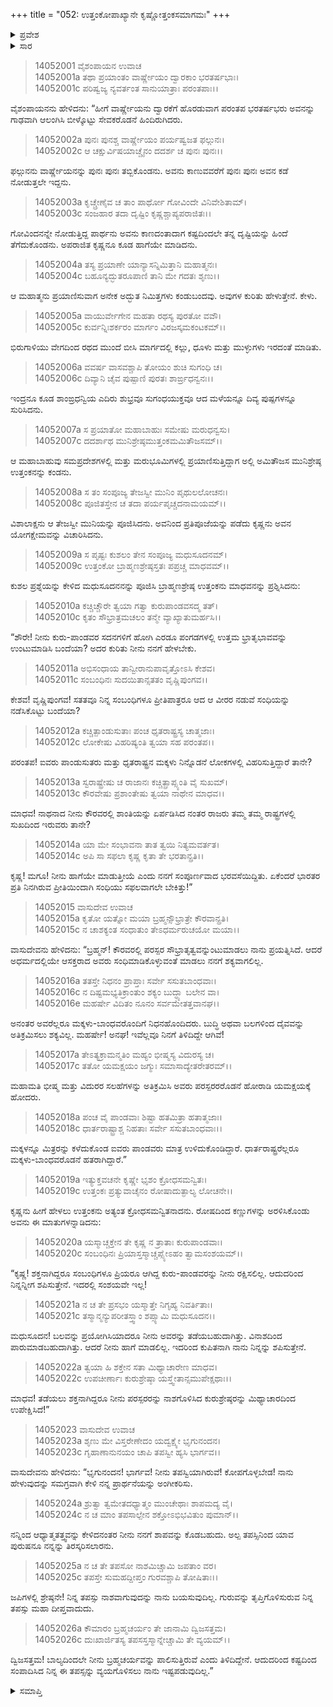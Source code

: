 +++
title = "052: ಉತ್ತಂಕೋಪಾಖ್ಯಾನೇ ಕೃಷ್ಣೋತ್ತಂಕಸಮಾಗಮಃ"
+++

<details><summary>ಪ್ರವೇಶ</summary>


।।   ಓಂ ಓಂ ನಮೋ ನಾರಾಯಣಾಯ।।   ಶ್ರೀ ವೇದವ್ಯಾಸಾಯ ನಮಃ ।।

ಶ್ರೀ ಕೃಷ್ಣದ್ವೈಪಾಯನ ವೇದವ್ಯಾಸ ವಿರಚಿತ  

**ಶ್ರೀ ಮಹಾಭಾರತ**

**ಅಶ್ವಮೇಧಿಕ ಪರ್ವ**

**ಅಶ್ವಮೇಧಿಕ ಪರ್ವ**

**ಅಧ್ಯಾಯ 52**


</details>

<details><summary>ಸಾರ</summary>

ಮಾರ್ಗದಲ್ಲಿ ದೊರಕಿದ ಮುನಿ ಉತ್ತಂಕನು ಕುರು-ಪಾಂಡವರ ನಡುವೆ ಸಂಧಿಯು ಯಶಸ್ವಿಯಾಯಿತೇ ಎಂದು ಕೃಷ್ಣನಲ್ಲಿ ಕೇಳುವುದು (1-14). ಕೃಷ್ಣನು ಯುದ್ಧದಲ್ಲಿ ಸರ್ವ ಧಾರ್ತರಾಷ್ಟ್ರರೂ ನಾಶವಾದುದನ್ನು ಹೇಳಲು ಉತ್ತಂಕನು ಅವನಿಗೆ ಶಾಪವನ್ನು ಕೊಡಲು ಮುಂದಾದುದು (15-26).


</details>


> 14052001 ವೈಶಂಪಾಯನ ಉವಾಚ  
14052001a ತಥಾ ಪ್ರಯಾಂತಂ ವಾರ್ಷ್ಣೇಯಂ ದ್ವಾರಕಾಂ ಭರತರ್ಷಭಾಃ।  
14052001c ಪರಿಷ್ವಜ್ಯ ನ್ಯವರ್ತಂತ ಸಾನುಯಾತ್ರಾಃ ಪರಂತಪಾಃ।।

ವೈಶಂಪಾಯನನು ಹೇಳಿದನು: “ಹೀಗೆ ವಾರ್ಷ್ಣೇಯನು ದ್ವಾರಕೆಗೆ ಹೊರಡುವಾಗ ಪರಂತಪ ಭರತರ್ಷಭರು ಅವನನ್ನು ಗಾಢವಾಗಿ ಆಲಂಗಿಸಿ ಬೀಳ್ಕೊಟ್ಟು ಸೇವಕರೊಡನೆ ಹಿಂದಿರುಗಿದರು.

> 14052002a ಪುನಃ ಪುನಶ್ಚ ವಾರ್ಷ್ಣೇಯಂ ಪರ್ಯಷ್ವಜತ ಫಲ್ಗುನಃ।  
14052002c ಆ ಚಕ್ಷುರ್ವಿಷಯಾಚ್ಚೈನಂ ದದರ್ಶ ಚ ಪುನಃ ಪುನಃ।।

ಫಲ್ಗುನನು ವಾರ್ಷ್ಣೇಯನನ್ನು ಪುನಃ ಪುನಃ ತಬ್ಬಿಕೊಂಡನು. ಅವನು ಕಾಣುವವರೆಗೆ ಪುನಃ ಪುನಃ ಅವನ ಕಡೆ ನೋಡುತ್ತಲೇ ಇದ್ದನು.

> 14052003a ಕೃಚ್ಚ್ರೇಣೈವ ಚ ತಾಂ ಪಾರ್ಥೋ ಗೋವಿಂದೇ ವಿನಿವೇಶಿತಾಮ್।  
14052003c ಸಂಜಹಾರ ತದಾ ದೃಷ್ಟಿಂ ಕೃಷ್ಣಶ್ಚಾಪ್ಯಪರಾಜಿತಃ।।

ಗೋವಿಂದನನ್ನೇ ನೋಡುತ್ತಿದ್ದ ಪಾರ್ಥನು ಅವನು ಕಾಣದಂತಾದಾಗ ಕಷ್ಟದಿಂದಲೇ ತನ್ನ ದೃಷ್ಟಿಯನ್ನು ಹಿಂದೆ ತೆಗೆದುಕೊಂಡನು. ಅಪರಾಜಿತ ಕೃಷ್ಣನೂ ಕೂಡ ಹಾಗೆಯೇ ಮಾಡಿದನು.

> 14052004a ತಸ್ಯ ಪ್ರಯಾಣೇ ಯಾನ್ಯಾಸನ್ನಿಮಿತ್ತಾನಿ ಮಹಾತ್ಮನಃ।  
14052004c ಬಹೂನ್ಯದ್ಭುತರೂಪಾಣಿ ತಾನಿ ಮೇ ಗದತಃ ಶೃಣು।।

ಆ ಮಹಾತ್ಮನು ಪ್ರಯಾಣಿಸುವಾಗ ಅನೇಕ ಅದ್ಭುತ ನಿಮಿತ್ತಗಳು ಕಂಡುಬಂದವು. ಅವುಗಳ ಕುರಿತು ಹೇಳುತ್ತೇನೆ. ಕೇಳು.

> 14052005a ವಾಯುರ್ವೇಗೇನ ಮಹತಾ ರಥಸ್ಯ ಪುರತೋ ವವೌ।  
14052005c ಕುರ್ವನ್ನಿಃಶರ್ಕರಂ ಮಾರ್ಗಂ ವಿರಜಸ್ಕಮಕಂಟಕಮ್।।

ಭಿರುಗಾಳಿಯು ವೇಗದಿಂದ ರಥದ ಮುಂದೆ ಬೀಸಿ ಮಾರ್ಗದಲ್ಲಿ ಕಲ್ಲು, ಧೂಳು ಮತ್ತು ಮುಳ್ಳುಗಳು ಇರದಂತೆ ಮಾಡಿತು.

> 14052006a ವವರ್ಷ ವಾಸವಶ್ಚಾಪಿ ತೋಯಂ ಶುಚಿ ಸುಗಂಧಿ ಚ।  
14052006c ದಿವ್ಯಾನಿ ಚೈವ ಪುಷ್ಪಾಣಿ ಪುರತಃ ಶಾರ್ಙ್ರಧನ್ವನಃ।।

ಇಂದ್ರನೂ ಕೂಡ ಶಾಂಙ್ರಧನ್ವಿಯ ಎದಿರು ಶುಭ್ರವೂ ಸುಗಂಧಯುಕ್ತವೂ ಆದ ಮಳೆಯನ್ನೂ ದಿವ್ಯ ಪುಷ್ಪಗಳನ್ನೂ ಸುರಿಸಿದನು.

> 14052007a ಸ ಪ್ರಯಾತೋ ಮಹಾಬಾಹುಃ ಸಮೇಷು ಮರುಧನ್ವಸು।  
14052007c ದದರ್ಶಾಥ ಮುನಿಶ್ರೇಷ್ಠಮುತ್ತಂಕಮಮಿತೌಜಸಮ್।।

ಆ ಮಹಾಬಾಹುವು ಸಮಪ್ರದೇಶಗಳಲ್ಲಿ ಮತ್ತು ಮರುಭೂಮಿಗಳಲ್ಲಿ ಪ್ರಯಾಣಿಸುತ್ತಿದ್ದಾಗ ಅಲ್ಲಿ ಅಮಿತೌಜಸ ಮುನಿಶ್ರೇಷ್ಠ ಉತ್ತಂಕನನ್ನು ಕಂಡನು.

> 14052008a ಸ ತಂ ಸಂಪೂಜ್ಯ ತೇಜಸ್ವೀ ಮುನಿಂ ಪೃಥುಲಲೋಚನಃ।  
14052008c ಪೂಜಿತಸ್ತೇನ ಚ ತದಾ ಪರ್ಯಪೃಚ್ಚದನಾಮಯಮ್।।

ವಿಶಾಲಾಕ್ಷನು ಆ ತೇಜಸ್ವೀ ಮುನಿಯನ್ನು ಪೂಜಿಸಿದನು. ಅವನಿಂದ ಪ್ರತಿಪೂಜೆಯನ್ನು ಪಡೆದು ಕೃಷ್ಣನು ಅವನ ಯೋಗಕ್ಷೇಮವನ್ನು ವಿಚಾರಿಸಿದನು.

> 14052009a ಸ ಪೃಷ್ಟಃ ಕುಶಲಂ ತೇನ ಸಂಪೂಜ್ಯ ಮಧುಸೂದನಮ್।  
14052009c ಉತ್ತಂಕೋ ಬ್ರಾಹ್ಮಣಶ್ರೇಷ್ಠಸ್ತತಃ ಪಪ್ರಚ್ಚ ಮಾಧವಮ್।।

ಕುಶಲ ಪ್ರಶ್ನೆಯನ್ನು ಕೇಳಿದ ಮಧುಸೂದನನನ್ನು ಪೂಜಿಸಿ ಬ್ರಾಹ್ಮಣಶ್ರೇಷ್ಠ ಉತ್ತಂಕನು ಮಾಧವನನ್ನು ಪ್ರಶ್ನಿಸಿದನು:

> 14052010a ಕಚ್ಚಿಚ್ಚೌರೇ ತ್ವಯಾ ಗತ್ವಾ ಕುರುಪಾಂಡವಸದ್ಮ ತತ್।  
14052010c ಕೃತಂ ಸೌಭ್ರಾತ್ರಮಚಲಂ ತನ್ಮೇ ವ್ಯಾಖ್ಯಾತುಮರ್ಹಸಿ।।

“ಶೌರೇ! ನೀನು ಕುರು-ಪಾಂಡವರ ಸದನಗಳಿಗೆ ಹೋಗಿ ಎರಡೂ ಪಂಗಡಗಳಲ್ಲಿ ಉತ್ತಮ ಭ್ರಾತೃಭಾವವನ್ನು ಉಂಟುಮಾಡಿಸಿ ಬಂದೆಯಾ? ಅದರ ಕುರಿತು ನೀನು ನನಗೆ ಹೇಳಬೇಕು.

> 14052011a ಅಭಿಸಂಧಾಯ ತಾನ್ವೀರಾನುಪಾವೃತ್ತೋಽಸಿ ಕೇಶವ।  
14052011c ಸಂಬಂಧಿನಃ ಸುದಯಿತಾನ್ಸತತಂ ವೃಷ್ಣಿಪುಂಗವ।।

ಕೇಶವ! ವೃಷ್ಣಿಪುಂಗವ! ಸತತವೂ ನಿನ್ನ ಸಂಬಂಧಿಗಳೂ ಪ್ರೀತಿಪಾತ್ರರೂ ಆದ ಆ ವೀರರ ನಡುವೆ ಸಂಧಿಯನ್ನು ನಡೆಸಿಕೊಟ್ಟು ಬಂದೆಯಾ?

> 14052012a ಕಚ್ಚಿತ್ಪಾಂಡುಸುತಾಃ ಪಂಚ ಧೃತರಾಷ್ಟ್ರಸ್ಯ ಚಾತ್ಮಜಾಃ।  
14052012c ಲೋಕೇಷು ವಿಹರಿಷ್ಯಂತಿ ತ್ವಯಾ ಸಹ ಪರಂತಪ।।

ಪರಂತಪ! ಐವರು ಪಾಂಡುಸುತರು ಮತ್ತು ಧೃತರಾಷ್ಟ್ರನ ಮಕ್ಕಳು ನಿನ್ನೊಡನೆ ಲೋಕಗಳಲ್ಲಿ ವಿಹರಿಸುತ್ತಿದ್ದಾರೆ ತಾನೇ?

> 14052013a ಸ್ವರಾಷ್ಟ್ರೇಷು ಚ ರಾಜಾನಃ ಕಚ್ಚಿತ್ಪ್ರಾಪ್ಸ್ಯಂತಿ ವೈ ಸುಖಮ್।  
14052013c ಕೌರವೇಷು ಪ್ರಶಾಂತೇಷು ತ್ವಯಾ ನಾಥೇನ ಮಾಧವ।।

ಮಾಧವ! ನಾಥನಾದ ನೀನು ಕೌರವರಲ್ಲಿ ಶಾಂತಿಯನ್ನು ಏರ್ಪಡಿಸಿದ ನಂತರ ರಾಜರು ತಮ್ಮ ತಮ್ಮ ರಾಷ್ಟ್ರಗಳಲ್ಲಿ ಸುಖದಿಂದ ಇರುವರು ತಾನೇ?

> 14052014a ಯಾ ಮೇ ಸಂಭಾವನಾ ತಾತ ತ್ವಯಿ ನಿತ್ಯಮವರ್ತತ।  
14052014c ಅಪಿ ಸಾ ಸಫಲಾ ಕೃಷ್ಣ ಕೃತಾ ತೇ ಭರತಾನ್ಪ್ರತಿ।।

ಕೃಷ್ಣ! ಮಗೂ! ನೀನು ಹಾಗೆಯೇ ಮಾಡುತ್ತೀಯೆ ಎಂದು ನನಗೆ ಸಂಪೂರ್ಣವಾದ ಭರವಸೆಯಿದ್ದಿತು. ಏಕೆಂದರೆ ಭಾರತರ ಪ್ರತಿ ನಿನಗಿರುವ ಪ್ರೀತಿಯಿಂದಾಗಿ ಸಂಧಿಯು ಸಫಲವಾಗಲೇ ಬೇಕಿತ್ತು!”

> 14052015 ವಾಸುದೇವ ಉವಾಚ  
14052015a ಕೃತೋ ಯತ್ನೋ ಮಯಾ ಬ್ರಹ್ಮನ್ಸೌಭ್ರಾತ್ರೇ ಕೌರವಾನ್ಪ್ರತಿ।  
14052015c ನ ಚಾಶಕ್ಯಂತ ಸಂಧಾತುಂ ತೇಽಧರ್ಮರುಚಯೋ ಮಯಾ।।

ವಾಸುದೇವನು ಹೇಳಿದನು: “ಬ್ರಹ್ಮನ್! ಕೌರವರಲ್ಲಿ ಪರಸ್ಪರ ಸೌಭ್ರಾತೃತ್ವವನ್ನುಂಟುಮಾಡಲು ನಾನು ಪ್ರಯತ್ನಿಸಿದೆ. ಆದರೆ ಅಧರ್ಮದಲ್ಲಿಯೇ ಆಸಕ್ತರಾದ ಅವರು ಸಂಧಿಮಾಡಿಕೊಳ್ಳುವಂತೆ ಮಾಡಲು ನನಗೆ ಶಕ್ಯವಾಗಲಿಲ್ಲ.

> 14052016a ತತಸ್ತೇ ನಿಧನಂ ಪ್ರಾಪ್ತಾಃ ಸರ್ವೇ ಸಸುತಬಾಂಧವಾಃ।  
14052016c ನ ದಿಷ್ಟಮಭ್ಯತಿಕ್ರಾಂತುಂ ಶಕ್ಯಂ ಬುದ್ಧ್ಯಾ ಬಲೇನ ವಾ।  
14052016e ಮಹರ್ಷೇ ವಿದಿತಂ ನೂನಂ ಸರ್ವಮೇತತ್ತವಾನಘ।।

ಅನಂತರ ಅವರೆಲ್ಲರೂ ಮಕ್ಕಳು-ಬಾಂಧವರೊಂದಿಗೆ ನಿಧನಹೊಂದಿದರು. ಬುದ್ಧಿ ಅಥವಾ ಬಲಗಳಿಂದ ದೈವವನ್ನು ಅತಿಕ್ರಮಿಸಲು ಶಕ್ಯವಿಲ್ಲ. ಮಹರ್ಷೇ! ಅನಘ! ಇವೆಲ್ಲವೂ ನಿನಗೆ ತಿಳಿದಿದ್ದೇ ಆಗಿವೆ!

> 14052017a ತೇಽತ್ಯಕ್ರಾಮನ್ಮತಿಂ ಮಹ್ಯಂ ಭೀಷ್ಮಸ್ಯ ವಿದುರಸ್ಯ ಚ।  
14052017c ತತೋ ಯಮಕ್ಷಯಂ ಜಗ್ಮುಃ ಸಮಾಸಾದ್ಯೇತರೇತರಮ್।।

ಮಹಾಮತಿ ಭೀಷ್ಮ ಮತ್ತು ವಿದುರರ ಸಲಹೆಗಳನ್ನು ಅತಿಕ್ರಮಿಸಿ ಅವರು ಪರಸ್ಪರರರೊಡನೆ ಹೋರಾಡಿ ಯಮಕ್ಷಯಕ್ಕೆ ಹೋದರು.

> 14052018a ಪಂಚ ವೈ ಪಾಂಡವಾಃ ಶಿಷ್ಟಾ ಹತಮಿತ್ರಾ ಹತಾತ್ಮಜಾಃ।  
14052018c ಧಾರ್ತರಾಷ್ಟ್ರಾಶ್ಚ ನಿಹತಾಃ ಸರ್ವೇ ಸಸುತಬಾಂಧವಾಃ।।

ಮಕ್ಕಳನ್ನೂ ಮಿತ್ರರನ್ನು ಕಳೆದುಕೊಂಡ ಐವರು ಪಾಂಡವರು ಮಾತ್ರ ಉಳಿದುಕೊಂಡಿದ್ದಾರೆ. ಧಾರ್ತರಾಷ್ಟ್ರರೆಲ್ಲರೂ ಮಕ್ಕಳು-ಬಾಂಧವರೊಡನೆ ಹತರಾಗಿದ್ದಾರೆ.”

> 14052019a ಇತ್ಯುಕ್ತವಚನೇ ಕೃಷ್ಣೇ ಭೃಶಂ ಕ್ರೋಧಸಮನ್ವಿತಃ।  
14052019c ಉತ್ತಂಕಃ ಪ್ರತ್ಯುವಾಚೈನಂ ರೋಷಾದುತ್ಫಾಲ್ಯ ಲೋಚನೇ।।

ಕೃಷ್ಣನು ಹೀಗೆ ಹೇಳಲು ಉತ್ತಂಕನು ಅತ್ಯಂತ ಕ್ರೋಧಸಮನ್ವಿತನಾದನು. ರೋಷದಿಂದ ಕಣ್ಣುಗಳನ್ನು ಅರಳಿಸಿಕೊಂಡು ಅವನು ಈ ಮಾತುಗಳನ್ನಾಡಿದನು:

> 14052020a ಯಸ್ಮಾಚ್ಚಕ್ತೇನ ತೇ ಕೃಷ್ಣ ನ ತ್ರಾತಾಃ ಕುರುಪಾಂಡವಾಃ।  
14052020c ಸಂಬಂಧಿನಃ ಪ್ರಿಯಾಸ್ತಸ್ಮಾಚ್ಚಪ್ಸ್ಯೇಽಹಂ ತ್ವಾಮಸಂಶಯಮ್।।

“ಕೃಷ್ಣ! ಶಕ್ತನಾಗಿದ್ದರೂ ಸಂಬಂಧಿಗಳೂ ಪ್ರಿಯರೂ ಆಗಿದ್ದ ಕುರು-ಪಾಂಡವರನ್ನು ನೀನು ರಕ್ಷಿಸಲಿಲ್ಲ. ಆದುದರಿಂದ ನಿನ್ನನ್ನೀಗ ಶಪಿಸುತ್ತೇನೆ. ಇದರಲ್ಲಿ ಸಂಶಯವೇ ಇಲ್ಲ!

> 14052021a ನ ಚ ತೇ ಪ್ರಸಭಂ ಯಸ್ಮಾತ್ತೇ ನಿಗೃಹ್ಯ ನಿವರ್ತಿತಾಃ।  
14052021c ತಸ್ಮಾನ್ಮನ್ಯುಪರೀತಸ್ತ್ವಾಂ ಶಪ್ಸ್ಯಾಮಿ ಮಧುಸೂದನ।।

ಮಧುಸೂದನ! ಬಲವನ್ನು ಪ್ರಯೋಗಿಸಿಯಾದರೂ ನೀನು ಅವರನ್ನು ತಡೆಯಬಹುದಾಗಿತ್ತು. ವಿನಾಶದಿಂದ ಪಾರುಮಾಡಬಹುದಾಗಿತ್ತು. ಆದರೆ ನೀನು ಹಾಗೆ ಮಾಡಲಿಲ್ಲ. ಇದರಿಂದ ಕುಪಿತನಾಗಿ ನಾನು ನಿನ್ನನ್ನು ಶಪಿಸುತ್ತೇನೆ.

> 14052022a ತ್ವಯಾ ಹಿ ಶಕ್ತೇನ ಸತಾ ಮಿಥ್ಯಾಚಾರೇಣ ಮಾಧವ।  
14052022c ಉಪಚೀರ್ಣಾಃ ಕುರುಶ್ರೇಷ್ಠಾ ಯಸ್ತ್ವೇತಾನ್ಸಮುಪೇಕ್ಷಥಾಃ।।

ಮಾಧವ! ತಡೆಯಲು ಶಕ್ತನಾಗಿದ್ದರೂ ನೀನು ಪರಸ್ಪರರನ್ನು ನಾಶಗೊಳಿಸಿದ ಕುರುಶ್ರೇಷ್ಠರನ್ನು ಮಿಥ್ಯಾಚಾರದಿಂದ ಉಪೇಕ್ಷಿಸಿದೆ!”

> 14052023 ವಾಸುದೇವ ಉವಾಚ  
14052023a ಶೃಣು ಮೇ ವಿಸ್ತರೇಣೇದಂ ಯದ್ವಕ್ಷ್ಯೇ ಭೃಗುನಂದನ।  
14052023c ಗೃಹಾಣಾನುನಯಂ ಚಾಪಿ ತಪಸ್ವೀ ಹ್ಯಸಿ ಭಾರ್ಗವ।।

ವಾಸುದೇವನು ಹೇಳಿದನು: “ಭೃಗುನಂದನ! ಭಾರ್ಗವ! ನೀನು ತಪಸ್ವಿಯಾಗಿರುವೆ! ಕೋಪಗೊಳ್ಳಬೇಡ! ನಾನು ಹೇಳುವುದನ್ನು ಸಮಗ್ರವಾಗಿ ಕೇಳಿ ನನ್ನ ಪ್ರಾರ್ಥನೆಯನ್ನು ಅಂಗೀಕರಿಸು.

> 14052024a ಶ್ರುತ್ವಾ ತ್ವಮೇತದಧ್ಯಾತ್ಮಂ ಮುಂಚೇಥಾಃ ಶಾಪಮದ್ಯ ವೈ।  
14052024c ನ ಚ ಮಾಂ ತಪಸಾಲ್ಪೇನ ಶಕ್ತೋಽಭಿಭವಿತುಂ ಪುಮಾನ್।।

ನನ್ನಿಂದ ಆಧ್ಯಾತ್ಮತತ್ತ್ವವನ್ನು ಕೇಳಿದನಂತರ ನೀನು ನನಗೆ ಶಾಪವನ್ನು ಕೊಡಬಹುದು. ಅಲ್ಪ ತಪಸ್ಸಿನಿಂದ ಯಾವ ಪುರುಷನೂ ನನ್ನನ್ನು ತಿರಸ್ಕರಿಸಲಾರನು.

> 14052025a ನ ಚ ತೇ ತಪಸೋ ನಾಶಮಿಚ್ಚಾಮಿ ಜಪತಾಂ ವರ।  
14052025c ತಪಸ್ತೇ ಸುಮಹದ್ದೀಪ್ತಂ ಗುರವಶ್ಚಾಪಿ ತೋಷಿತಾಃ।।

ಜಪಿಗಳಲ್ಲಿ ಶ್ರೇಷ್ಠನೇ! ನಿನ್ನ ತಪಸ್ಸು ನಾಶವಾಗುವುದನ್ನು ನಾನು ಬಯಸುವುದಿಲ್ಲ. ಗುರುವನ್ನು ತೃಪ್ತಿಗೊಳಿಸುರುವ ನಿನ್ನ ತಪಸ್ಸು ಮಹಾ ದೀಪ್ತವಾದುದು.

> 14052026a ಕೌಮಾರಂ ಬ್ರಹ್ಮಚರ್ಯಂ ತೇ ಜಾನಾಮಿ ದ್ವಿಜಸತ್ತಮ।  
14052026c ದುಃಖಾರ್ಜಿತಸ್ಯ ತಪಸಸ್ತಸ್ಮಾನ್ನೇಚ್ಚಾಮಿ ತೇ ವ್ಯಯಮ್।।

ದ್ವಿಜಸತ್ತಮ! ಬಾಲ್ಯದಿಂದಲೇ ನೀನು ಬ್ರಹ್ಮಚರ್ಯವನ್ನು ಪಾಲಿಸುತ್ತಿರುವೆ ಎಂದು ತಿಳಿದಿದ್ದೇನೆ. ಆದುದರಿಂದ ಕಷ್ಟದಿಂದ ಸಂಪಾದಿಸಿದ ನಿನ್ನ ಈ ತಪಸ್ಸನ್ನು ವ್ಯಯಗೊಳಿಸಲು ನಾನು ಇಷ್ಟಪಡುವುದಿಲ್ಲ.”



<details><summary>ಸಮಾಪ್ತಿ</summary>

ಇತಿ ಶ್ರೀಮಹಾಭಾರತೇ ಅಶ್ವಮೇಧಿಕಪರ್ವಣಿ ಉತ್ತಂಕೋಪಾಖ್ಯಾನೇ ಕೃಷ್ಣೋತ್ತಂಕಸಮಾಗಮೇ ದ್ವಿಪಂಚಾಶತ್ತಮೋಽಧ್ಯಾಯಃ।।  
ಇದು ಶ್ರೀಮಹಾಭಾರತದಲ್ಲಿ ಅಶ್ವಮೇಧಿಕಪರ್ವದಲ್ಲಿ ಉತ್ತಂಕೋಪಾಖ್ಯಾನೇ ಕೃಷ್ಣೋತ್ತಂಕಸಮಾಗಮ ಎನ್ನುವ ಐವತ್ತೆರಡನೇ ಅಧ್ಯಾಯವು.

</details>


